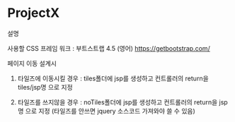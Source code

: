 # ProjectX


설명


사용할 CSS 프레임 워크 : 부트스트랩 4.5 (영어)
https://getbootstrap.com/


페이지 이동 설계시 
1. 타일즈에 이동시킬 경우 : tiles폴더에 jsp를 생성하고 컨트롤러의 return을 tiles/jsp명 으로 지정

2. 타일즈를 쓰지않을 경우 : noTiles폴더에 jsp를 생성하고 컨트롤러의 return을 jsp명 으로 지정
(타일즈를 안쓰면 jquery 소스코드 가져와야 쓸 수 있음)
